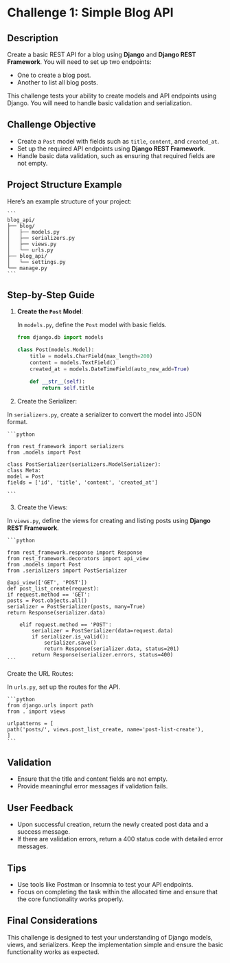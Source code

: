 # Challenge 1: Simple Blog API

## Description

Create a basic REST API for a blog using **Django** and **Django REST Framework**. You will need to set up two endpoints:

- One to create a blog post.
- Another to list all blog posts.

This challenge tests your ability to create models and API endpoints using Django. You will need to handle basic validation and serialization.

## Challenge Objective

- Create a `Post` model with fields such as `title`, `content`, and `created_at`.
- Set up the required API endpoints using **Django REST Framework**.
- Handle basic data validation, such as ensuring that required fields are not empty.

## Project Structure Example

Here’s an example structure of your project:

    ```
    blog_api/
    ├── blog/
    │   ├── models.py
    │   ├── serializers.py
    │   ├── views.py
    │   └── urls.py
    ├── blog_api/
    │   └── settings.py
    └── manage.py
    ```

## Step-by-Step Guide

1. **Create the `Post` Model**:

   In `models.py`, define the `Post` model with basic fields.

   ```python
   from django.db import models

   class Post(models.Model):
       title = models.CharField(max_length=200)
       content = models.TextField()
       created_at = models.DateTimeField(auto_now_add=True)

       def __str__(self):
           return self.title
   ```

2. Create the Serializer:

In `serializers.py`, create a serializer to convert the model into JSON format.

    ```python

    from rest_framework import serializers
    from .models import Post

    class PostSerializer(serializers.ModelSerializer):
    class Meta:
    model = Post
    fields = ['id', 'title', 'content', 'created_at']

    ```

3. Create the Views:

In `views.py`, define the views for creating and listing posts using **Django REST Framework**.

    ```python

    from rest_framework.response import Response
    from rest_framework.decorators import api_view
    from .models import Post
    from .serializers import PostSerializer

    @api_view(['GET', 'POST'])
    def post_list_create(request):
    if request.method == 'GET':
    posts = Post.objects.all()
    serializer = PostSerializer(posts, many=True)
    return Response(serializer.data)

        elif request.method == 'POST':
            serializer = PostSerializer(data=request.data)
            if serializer.is_valid():
                serializer.save()
                return Response(serializer.data, status=201)
            return Response(serializer.errors, status=400)
    ```

Create the URL Routes:

In `urls.py`, set up the routes for the API.

    ```python
    from django.urls import path
    from . import views

    urlpatterns = [
    path('posts/', views.post_list_create, name='post-list-create'),
    ]
    ```

## Validation

- Ensure that the title and content fields are not empty.
- Provide meaningful error messages if validation fails.

## User Feedback

- Upon successful creation, return the newly created post data and a success message.
- If there are validation errors, return a 400 status code with detailed error messages.

## Tips

- Use tools like Postman or Insomnia to test your API endpoints.
- Focus on completing the task within the allocated time and ensure that the core functionality works properly.

## Final Considerations

This challenge is designed to test your understanding of Django models, views, and serializers. Keep the implementation simple and ensure the basic functionality works as expected.
